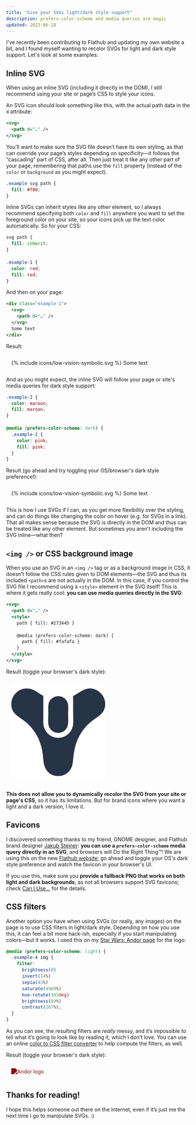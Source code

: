 ```yaml
---
title: "Give your SVGs light/dark style support"
description: prefers-color-scheme and media queries are magic
updated: 2023-06-28
---
```


I've recently been contributing to Flathub and updating my own website a bit, and I found myself wanting to recolor SVGs for light and dark style support. Let's look at some examples:

## Inline SVG

When using an inline SVG (including it directly in the DOM), I still recommend using your site or page’s CSS to style your icons.

An SVG icon should look something like this, with the actual path data in the `d` attribute:

```xml
<svg>
  <path d="…" />
</svg>
```

You’ll want to make sure the SVG file doesn’t have its own styling, as that can override your page’s styles depending on specificity—it follows the “cascading” part of CSS, after all. Then just treat it like any other part of your page, remembering that paths use the `fill` property (instead of the `color` or `background` as you might expect).

```css
.example svg path {
  fill: #f00;
}
```

Inline SVGs can inherit styles like any other element, so I always recommend specifying both `color` and `fill` anywhere you want to set the foreground color on your site, so your icons pick up the text color automatically. So for your CSS:

```css
svg path {
  fill: inherit;
}

.example-1 {
  color: red;
  fill: red;
}
```

And then on your page:

```xml
<div class="example-1">
  <svg>
    <path d="…" />
  </svg>
  Some text
</div>
```

Result:

<div class="example example-1">
  {% include icons/low-vision-symbolic.svg %}
  Some text
  <style>
    svg path {
      color: inherit;
    }

    .example-1 {
      color: red;
      fill: red;
    }
  </style>
</div>

And as you might expect, the inline SVG will follow your page or site's media queries for dark style support:

```css
.example-2 {
  color: maroon;
  fill: maroon;
}

@media (prefers-color-scheme: dark) {
  .example-2 {
    color: pink;
    fill: pink;
  }
}
```

Result (go ahead and try toggling your OS/browser's dark style preference!):

<div class="example example-2">
  {% include icons/low-vision-symbolic.svg %}
  Some text
  <style>
    svg path {
      color: inherit;
    }

    .example-2 {
      color: maroon;
      fill: maroon;
    }

    @media (prefers-color-scheme: dark) {
      .example-2 {
        color: pink;
        fill: pink;
      }
    }
  </style>
</div>

This is how I use SVGs if I can, as you get more flexibility over the styling, and can do things like changing the color on hover (e.g. for SVGs in a link). That all makes sense because the SVG is directly in the DOM and thus can be treated like any other element. But sometimes you aren’t including the SVG inline—what then?

## `<img />` or CSS background image

When you use an SVG in an `<img />` tag or as a background image in CSS, it doesn’t follow the CSS rules given to DOM elements—the SVG and thus its included `<path>`s are not actually in the DOM. In this case, if you control the SVG file I recommend using a `<style>` element in the SVG itself! This is where it gets really cool: **you can use media queries directly in the SVG**:

```xml
<svg>
  <path d="…" />
  <style>
    path { fill: #273445 }

    @media (prefers-color-scheme: dark) {
      path { fill: #fafafa }
    }
  </style>
</svg>
```

Result (toggle your browser's dark style):

<div class="example example-3">
  <img alt="Destiny icon" src="/images/destiny.svg" />
</div>

**This does not allow you to dynamically recolor the SVG from your site or page's CSS**, so it has its limitations. But for brand icons where you want a light and a dark version, I love it.

## Favicons

I discovered something thanks to my friend, GNOME designer, and Flathub brand designer [Jakub Steiner](https://jimmac.eu/): **you can use a `prefers-color-scheme` media query directly in an SVG**, and browsers will Do the Right Thing™! We are using this on the new [Flathub website](https://flathub.org/); go ahead and toggle your OS's dark style preference and watch the favicon in your browser's UI.

If you use this, make sure you **provide a fallback PNG that works on both light and dark backgrounds**, as not all browsers support SVG favicons; check [Can I Use…](https://caniuse.com/link-icon-svg) for the details.

## CSS filters

Another option you have when using SVGs (or really, any images) on the page is to use CSS filters in light/dark style. Depending on how you use this, it can feel a bit more hack-ish, especially if you start manipulating colors—but it works. I used this on my [Star Wars: Andor page](/starwars/andor) for the logo:

```css
@media (prefers-color-scheme: light) {
  .example-4 img {
    filter: 
      brightness(0) 
      invert(14%) 
      sepia(43%) 
      saturate(4969%) 
      hue-rotate(343deg) 
      brightness(89%) 
      contrast(107%);
  }
}
```
As you can see, the resulting filters are _really_ messy, and it’s impossible to tell what it’s going to look like by reading it, which I don’t love. You can use an online [color to CSS filter converter](https://isotropic.co/tool/hex-color-to-css-filter/) to help compute the filters, as well. 

Result (toggle your browser's dark style):

<div class="example example-4">
  <img alt="Andor logo" src="https://cassidyjames.com/images/starwars/andor/logo.png" />
  <style>
  @media (prefers-color-scheme: light) {
    .example-4 img {
      filter: brightness(0) invert(14%) sepia(43%) saturate(4969%) hue-rotate(343deg) brightness(89%) contrast(107%);
    }
  }
  </style>
</div>

## Thanks for reading!

I hope this helps someone out there on the Internet, even if it’s just me the next time I go to manipulate SVGs. :)

<style>
    .example {
      margin: 1em auto;
      padding: 1em;
      background-color: var(--faint);
    }
</style>
